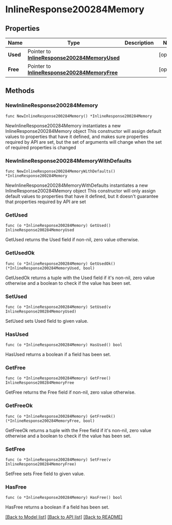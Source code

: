 # InlineResponse200284Memory

## Properties

Name | Type | Description | Notes
------------ | ------------- | ------------- | -------------
**Used** | Pointer to [**InlineResponse200284MemoryUsed**](InlineResponse200284MemoryUsed.md) |  | [optional] 
**Free** | Pointer to [**InlineResponse200284MemoryFree**](InlineResponse200284MemoryFree.md) |  | [optional] 

## Methods

### NewInlineResponse200284Memory

`func NewInlineResponse200284Memory() *InlineResponse200284Memory`

NewInlineResponse200284Memory instantiates a new InlineResponse200284Memory object
This constructor will assign default values to properties that have it defined,
and makes sure properties required by API are set, but the set of arguments
will change when the set of required properties is changed

### NewInlineResponse200284MemoryWithDefaults

`func NewInlineResponse200284MemoryWithDefaults() *InlineResponse200284Memory`

NewInlineResponse200284MemoryWithDefaults instantiates a new InlineResponse200284Memory object
This constructor will only assign default values to properties that have it defined,
but it doesn't guarantee that properties required by API are set

### GetUsed

`func (o *InlineResponse200284Memory) GetUsed() InlineResponse200284MemoryUsed`

GetUsed returns the Used field if non-nil, zero value otherwise.

### GetUsedOk

`func (o *InlineResponse200284Memory) GetUsedOk() (*InlineResponse200284MemoryUsed, bool)`

GetUsedOk returns a tuple with the Used field if it's non-nil, zero value otherwise
and a boolean to check if the value has been set.

### SetUsed

`func (o *InlineResponse200284Memory) SetUsed(v InlineResponse200284MemoryUsed)`

SetUsed sets Used field to given value.

### HasUsed

`func (o *InlineResponse200284Memory) HasUsed() bool`

HasUsed returns a boolean if a field has been set.

### GetFree

`func (o *InlineResponse200284Memory) GetFree() InlineResponse200284MemoryFree`

GetFree returns the Free field if non-nil, zero value otherwise.

### GetFreeOk

`func (o *InlineResponse200284Memory) GetFreeOk() (*InlineResponse200284MemoryFree, bool)`

GetFreeOk returns a tuple with the Free field if it's non-nil, zero value otherwise
and a boolean to check if the value has been set.

### SetFree

`func (o *InlineResponse200284Memory) SetFree(v InlineResponse200284MemoryFree)`

SetFree sets Free field to given value.

### HasFree

`func (o *InlineResponse200284Memory) HasFree() bool`

HasFree returns a boolean if a field has been set.


[[Back to Model list]](../README.md#documentation-for-models) [[Back to API list]](../README.md#documentation-for-api-endpoints) [[Back to README]](../README.md)


